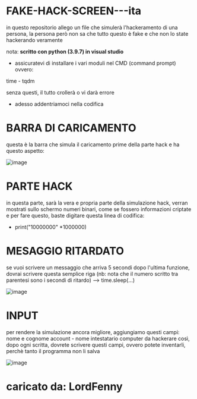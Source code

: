 # FAKE-HACK-SCREEN---ita
in questo repositorio allego un file che simulerà l'hackeramento di una persona, la persona però non sa che tutto questo è fake e che non lo state hackerando veramente

nota: **scritto con python (3.9.7) in visual studio**


- assicuratevi di installare i vari moduli nel CMD (command prompt) ovvero:
   
time - tqdm

senza questi, il tutto crollerà o vi darà errore

* adesso addentriamoci nella codifica

# BARRA DI CARICAMENTO

questa è la barra che simula il caricamento prime della parte hack e ha questo aspetto:

![image](https://user-images.githubusercontent.com/87877442/134919548-438f5a2f-d70a-4c7c-a349-207b7f53a808.png)


# PARTE HACK

in questa parte, sarà la vera e propria parte della simulazione hack, verran mostrati sullo schermo numeri binari, come se fossero informazioni criptate e per fare questo, baste digitare questa linea di codifica:

* print("10000000" *1000000)


# MESAGGIO RITARDATO

se vuoi scrivere un messaggio che arriva 5 secondi dopo l'ultima funzione, dovrai scrivere questa semplice riga (nb: nota che il numero scritto tra parentesi sono i secondi di ritardo) --> time.sleep(...)

![image](https://user-images.githubusercontent.com/87877442/134920260-6b0f82dc-500d-4993-9aae-81dc02e76a54.png)


# INPUT

per rendere la simulazione ancora migliore, aggiungiamo questi campi: nome e cognome account - nome intestatario computer da hackerare
così, dopo ogni scritta, dovrete scrivere questi campi, ovvero potete inventarli, perchè tanto il programma non li salva

![image](https://user-images.githubusercontent.com/87877442/134920634-fe1a798d-10f4-483c-accd-93bb0e569214.png)



#                                                                                                                                       caricato da: LordFenny
